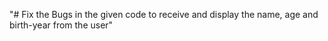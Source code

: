 "# Fix the Bugs in the given code to receive and display the name, age and birth-year from the user" 
